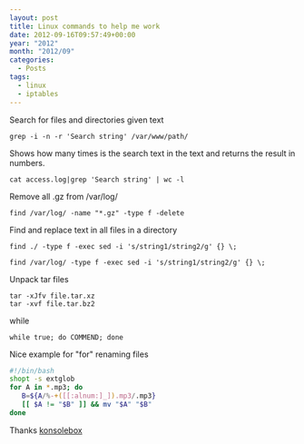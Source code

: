 ```yaml
---
layout: post
title: Linux commands to help me work
date: 2012-09-16T09:57:49+00:00
year: "2012"
month: "2012/09"
categories:
  - Posts
tags:
  - linux
  - iptables
---
```


Search for files and directories given text

```
grep -i -n -r 'Search string' /var/www/path/
```

Shows how many times is the search text in the text and returns the result in numbers.

```
cat access.log|grep 'Search string' | wc -l
```

Remove all .gz from /var/log/

```
find /var/log/ -name "*.gz" -type f -delete
```

Find and replace text in all files in a directory

```
find ./ -type f -exec sed -i 's/string1/string2/g' {} \;

find /var/log/ -type f -exec sed -i 's/string1/string2/g' {} \;
```

Unpack tar files

```
tar -xJfv file.tar.xz
tar -xvf file.tar.bz2
```

while

```
while true; do COMMEND; done
```

Nice example for "for" renaming files

```bash
#!/bin/bash
shopt -s extglob
for A in *.mp3; do
   B=${A/%-+([[:alnum:]_]).mp3/.mp3}
   [[ $A != "$B" ]] && mv "$A" "$B"
done
```

Thanks [konsolebox](https://stackoverflow.com/a/24165422)

